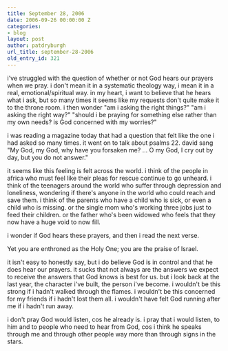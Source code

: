 ```yaml
---
title: September 28, 2006
date: 2006-09-26 00:00:00 Z
categories:
- blog
layout: post
author: patdryburgh
url_title: september-28-2006
old_entry_id: 321
---
```


i've struggled with the question of whether or not God hears our prayers when we pray.  i don't mean it in a systematic theology way, i mean it in a real, emotional/spiritual way.  in my heart, i want to believe that he hears what i ask, but so many times it seems like my requests  don't quite make it to the throne room.  i then wonder "am i asking the right things?" "am i asking the right way?" "should i be praying for something else rather than my own needs? is God concerned with my worries?"

i was reading a magazine today that had a question that felt like the one i had asked so many times.  it went on to talk about psalms 22.  david sang "My God, my God, why have you forsaken me? ... O my God, I cry out by day, but you do not answer."  

it seems like this feeling is felt across the world.  i think of the people in africa who must feel like their pleas for rescue continue to go unheard.  i think of the teenagers around the world who suffer through depression and loneliness, wondering if there's anyone in the world who could reach and save them.  i think of the parents who have a child who is sick, or even a child who is missing.  or the single mom who's working three jobs just to feed their children.  or the father who's been widowed who feels that they now have a huge void to now fill. 

i wonder if God hears these prayers, and then i read the next verse.  

Yet you are enthroned as the Holy One; 
       you are the praise of Israel.

it isn't easy to honestly say, but i do believe God is in control and that he does hear our prayers.  it sucks that not always are the answers we expect to receive the answers that God knows is best for us.  but i look back at the last year, the character i've built, the person i've become.  i wouldn't be this strong if i hadn't walked through the flames.  i wouldn't be this concerned for my friends if i hadn't lost them all.  i wouldn't have felt God running after me if i hadn't run away. 

i don't pray God would listen, cos he already is.  i pray that i would listen, to him and to people who need to hear from God, cos i think he speaks through me and through other people way more than through signs in the stars.